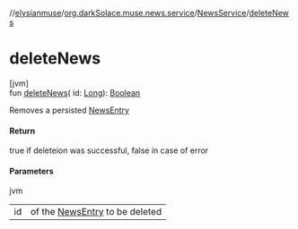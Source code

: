 //[elysianmuse](../../../index.md)/[org.darkSolace.muse.news.service](../index.md)/[NewsService](index.md)/[deleteNews](delete-news.md)

# deleteNews

[jvm]\
fun [deleteNews](delete-news.md)(
id: [Long](https://kotlinlang.org/api/latest/jvm/stdlib/kotlin/-long/index.html)): [Boolean](https://kotlinlang.org/api/latest/jvm/stdlib/kotlin/-boolean/index.html)

Removes a persisted [NewsEntry](../../org.darkSolace.muse.news.model/-news-entry/index.md)

#### Return

true if deleteion was successful, false in case of error

#### Parameters

jvm

|     |                                                                                             |
|-----|---------------------------------------------------------------------------------------------|
| id  | of the [NewsEntry](../../org.darkSolace.muse.news.model/-news-entry/index.md) to be deleted |
